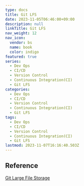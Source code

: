 ```yaml
---
type: docs
title: Git LFS
date: 2023-11-05T06:46:00+09:00
description: null
linkTitle: Git LFS
nav_weight: 12
nav_icon:
  vendor: bs
  name: book
  color: indigo
featured: true
series:
  - Dev Ops
  - CI/CD
  - Version Control
  - Continuous Integration(CI)
  - Git LFS
categories:
  - Dev Ops
  - CI/CD
  - Version Control
  - Continuous Integration(CI)
  - Git LFS
tags:
  - Dev Ops
  - CI/CD
  - Version Control
  - Continuous Integration(CI)
  - Git LFS
lastmod: 2023-11-07T16:16:40.503Z
---
```


## Reference

[Git Large File Storage](https://git-lfs.com/)
